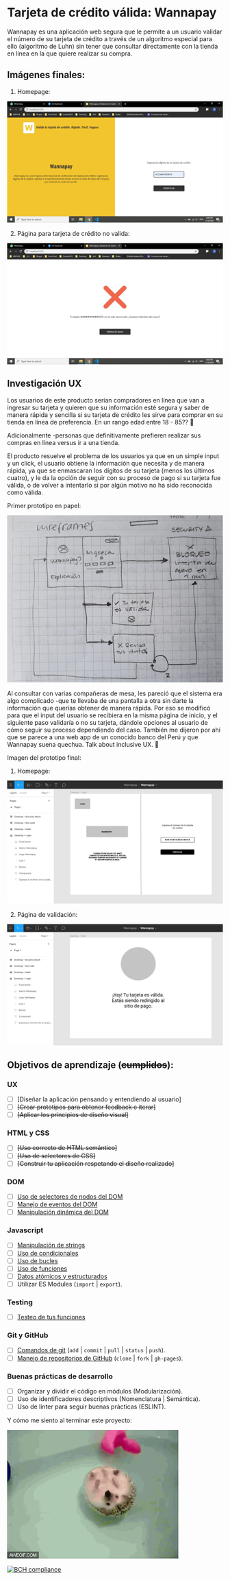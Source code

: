 # Tarjeta de crédito válida: Wannapay 

Wannapay es una aplicación web segura que le permite a un usuario validar el número de su tarjeta de crédito a través de un algoritmo especial para ello (algoritmo de Luhn) sin tener que consultar directamente con la tienda en línea en la que quiere realizar su compra. 

## Imágenes finales:

1. Homepage:

![homepage](homepage.jpeg)

2. Página para tarjeta de crédito no valida:

![not valid page](not-valid.jpeg)

## Investigación UX

Los usuarios de este producto serían compradores en línea que van a ingresar su tarjeta y quieren que su información esté segura y saber de manera rápida y sencilla si su tarjeta de crédito les sirve para comprar en su tienda en línea de preferencia. En un rango edad entre 18 - 85?? :older_woman:

Adicionalmente -personas que definitivamente prefieren realizar sus compras en línea versus ir a una tienda. 

El producto resuelve el problema de los usuarios ya que en un simple input y un click, el usuario obtiene la información que necesita y de manera rápida, ya que se enmascaran los dígitos de su tarjeta (menos los últimos cuatro), y le da la opción de seguir con su proceso de pago si su tarjeta fue válida, o de volver a intentarlo si por algún motivo no ha sido reconocida como válida.

Primer prototipo en papel: 

![lowfi prototype](low-fi.jpg)

Al consultar con varias compañeras de mesa, les pareció que el sistema era algo complicado -que te llevaba de una pantalla a otra sin darte la información que querías obtener de manera rápida. Por eso se modificó para que el input del usuario se recibiera en la misma página de inicio, y el siguiente paso validaría o no su tarjeta, dándole opciones al usuario de cómo seguir su proceso dependiendo del caso.
También me dijeron por ahí que se parece a una web app de un conocido banco del Perú y que Wannapay suena quechua. Talk about inclusive UX. :speak_no_evil:

Imagen del prototipo final:

1. Homepage:

![homepage final prototype](final-prototype-homepage.jpg)

2. Página de validación:

![validation final prototype](valid-section-final-prototype.jpg)

## Objetivos de aprendizaje (~~cumplidos~~):

### UX

* [ ] [Diseñar la aplicación pensando y entendiendo al usuario]
* [ ] ~~[Crear prototipos para obtener feedback e iterar]~~
* [ ] ~~[Aplicar los principios de diseño visual]~~

### HTML y CSS

* [ ] ~~[Uso correcto de HTML semántico]~~
* [ ] ~~[Uso de selectores de CSS]~~
* [ ] ~~[Construir tu aplicación respetando el diseño realizado]~~

### DOM

* [ ] [Uso de selectores de nodos del DOM](https://lms.laboratoria.la/cohorts/lim-2020-01-bc-core-lim012/courses/browser/02-dom/03-1-dom-methods-selection)
* [ ] [Manejo de eventos del DOM](https://lms.laboratoria.la/cohorts/lim-2020-01-bc-core-lim012/courses/browser/02-dom/04-events)
* [ ] [Manipulación dinámica del DOM](https://developer.mozilla.org/es/docs/Referencia_DOM_de_Gecko/Introducci%C3%B3n)

### Javascript

* [ ] [Manipulación de strings](https://lms.laboratoria.la/cohorts/lim-2020-01-bc-core-lim012/courses/javascript/06-strings/01-strings)
* [ ] [Uso de condicionales](https://lms.laboratoria.la/cohorts/lim-2020-01-bc-core-lim012/courses/javascript/02-flow-control/01-conditionals-and-loops)
* [ ] [Uso de bucles](https://lms.laboratoria.la/cohorts/lim-2020-01-bc-core-lim012/courses/javascript/02-flow-control/02-loops)
* [ ] [Uso de funciones](https://lms.laboratoria.la/cohorts/lim-2019-09-bc-core-lim011/courses/javascript/02-flow-control/03-functions)
* [ ] [Datos atómicos y estructurados](https://www.todojs.com/tipos-datos-javascript-es6/)
* [ ] Utilizar ES Modules (`import` | `export`).

### Testing

* [ ] [Testeo de tus funciones](https://jestjs.io/docs/es-ES/getting-started)

### Git y GitHub

* [ ] [Comandos de git](https://lms.laboratoria.la/cohorts/lim-2019-09-bc-core-lim011/courses/scm/01-git/04-commands)
  (`add` | `commit` | `pull` | `status` | `push`).
* [ ] [Manejo de repositorios de GitHub](https://lms.laboratoria.la/cohorts/lim-2019-09-bc-core-lim011/courses/scm/02-github/01-github)  (`clone` | `fork` | `gh-pages`).

### Buenas prácticas de desarrollo

* [ ] Organizar y dividir el código en módulos (Modularización).
* [ ] Uso de identificadores descriptivos (Nomenclatura | Semántica).
* [ ] Uso de linter para seguir buenas prácticas (ESLINT).

Y cómo me siento al terminar este proyecto:

![spinning hedgehog on bathtub](spinning-hedgehog.gif)

[![BCH compliance](https://bettercodehub.com/edge/badge/weirdkidwithwindows/LIM012-card-validation?branch=master)](https://bettercodehub.com/)